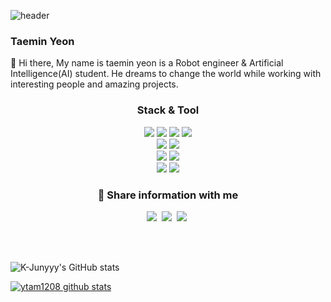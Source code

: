 ![header](https://capsule-render.vercel.app/api?type=waving&color=auto&height=250&section=header&text=Yeon%20&fontSize=90&animation=fadeIn&fontAlignY=30&desc=Thank%20you%20for%20visiting%20my%20Github!&descAlignY=53&descAlign=52)

### Taemin Yeon
:wave: Hi there, My name is taemin yeon is a Robot engineer & Artificial Intelligence(AI) student. He dreams to change the world while working with interesting people and amazing projects. 

<h3 align="center"> Stack & Tool</h3>

<p align="center">
<img src="https://img.shields.io/badge/Docker-blue?style=flat-square&logo=Docker&logoColor=white"/>
<img src="https://img.shields.io/badge/Linux-yellow?style=flat-square&logo=Linux&logoColor=white"/>
<img src="https://img.shields.io/badge/Ubuntu-red?style=flat-square&logo=Ubuntu&logoColor=white"/>
<img src="https://img.shields.io/badge/MacOS-black?style=flat-square&logo=macos&logoColor=white"/>
<br>
<img src="https://img.shields.io/badge/ROS-black?style=flat-square&logo=ROS&logoColor=white"/>
<img src="https://img.shields.io/badge/Jupyter-orange?style=flat-square&logo=Jupyter&logoColor=white"/>
<br>
<img src="https://img.shields.io/badge/C-green?style=flat-square&logo=C&logoColor=white"/>
<img src="https://img.shields.io/badge/C++-green?style=flat-square&logo=C++&logoColor=white"/>
<br> 
<img src="https://img.shields.io/badge/Vscode-purple?style=flat-square&logo=visualstudio&logoColor=white"/>
<img src="https://img.shields.io/badge/VIM-green?style=flat-square&logo=Vim&logoColor=white"/>
</p>

<h3 align="center"> 🌱  Share information with me  </h3>

<p align="center">
<a href="https://yeonblog.tistory.com/"><img src= "https://img.shields.io/badge/-My blog%20-orange?logo=Internet Explorer?logoColor=orange"></a>&nbsp
<a href="https://yeonblog.tistory.com/3"><img src= "https://img.shields.io/badge/-About me%20-white?logo=Internet Explorer?logoColor=orange"></a>&nbsp  
<a href="https://yeonblog.tistory.com/3"><img src= "https://img.shields.io/badge/-Linkedin%20-blue?logo=Internet Explorer?logoColor=orange"></a>&nbsp  

</p>

<br>
<br>

![K-Junyyy's GitHub stats](https://github-readme-stats.vercel.app/api?username=ytam1208&show_icons=true&theme=radical)

[![ytam1208 github stats](https://github-readme-stats.vercel.app/api/top-langs/?username=ytam1208&show_icons=true&hide_border=true&title_color=004386&icon_color=004386&layout=compact)](https://github.com/ytam1208)



<br>
